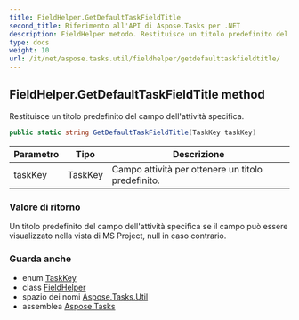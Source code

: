 ```yaml
---
title: FieldHelper.GetDefaultTaskFieldTitle
second_title: Riferimento all'API di Aspose.Tasks per .NET
description: FieldHelper metodo. Restituisce un titolo predefinito del campo dellattività specifica.
type: docs
weight: 10
url: /it/net/aspose.tasks.util/fieldhelper/getdefaulttaskfieldtitle/
---
```

## FieldHelper.GetDefaultTaskFieldTitle method

Restituisce un titolo predefinito del campo dell'attività specifica.

```csharp
public static string GetDefaultTaskFieldTitle(TaskKey taskKey)
```

| Parametro | Tipo | Descrizione |
| --- | --- | --- |
| taskKey | TaskKey | Campo attività per ottenere un titolo predefinito. |

### Valore di ritorno

Un titolo predefinito del campo dell'attività specifica se il campo può essere visualizzato nella vista di MS Project, null in caso contrario.

### Guarda anche

* enum [TaskKey](../../../aspose.tasks/taskkey/)
* class [FieldHelper](../)
* spazio dei nomi [Aspose.Tasks.Util](../../fieldhelper/)
* assemblea [Aspose.Tasks](../../../)


